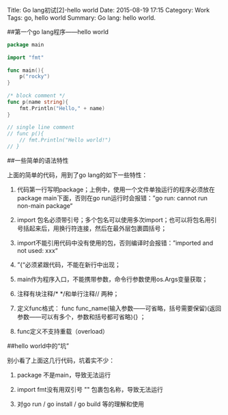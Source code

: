 Title: Go lang初试[2]-hello world
Date: 2015-08-19 17:15
Category: Work
Tags: go, hello world
Summary: Go lang: hello world.

##第一个go lang程序——hello world

````go
package main
 
import "fmt"
 
func main(){
    p("rocky")
}
 
/* block comment */
func p(name string){
    fmt.Println("Hello," + name)
}
 
// single line comment
// func p(){
    // fmt.Println("Hello world!")
// }
````

##一些简单的语法特性

上面的简单的代码，用到了go lang的如下一些特性：

1. 代码第一行写明package；上例中，使用一个文件单独运行的程序必须放在package main下面，否则在go run运行时会报错：”go run: cannot run non-main package“

2. import 包名必须带引号；多个包名可以使用多次import；也可以将包名用引号括起来后，用换行符连接，然后在最外层包裹圆括号；

3. import不能引用代码中没有使用的包，否则编译时会报错：”imported and not used: xxx“

4. ”{“必须紧跟代码，不能在新行中出现；

5. main作为程序入口，不能携带参数，命令行参数使用os.Args变量获取；

6. 注释有块注释/* */和单行注释// 两种；

7. 定义func格式： func func_name(输入参数——可省略，括号需要保留)(返回参数——可以有多个，参数和括号都可省略){} ；

8. func定义不支持重载（overload）

##hello world中的“坑”

别小看了上面这几行代码，坑着实不少：

1. package 不是main，导致无法运行

2. import fmt没有用双引号 "" 包裹包名称，导致无法运行

3. 对go run / go install / go build 等的理解和使用